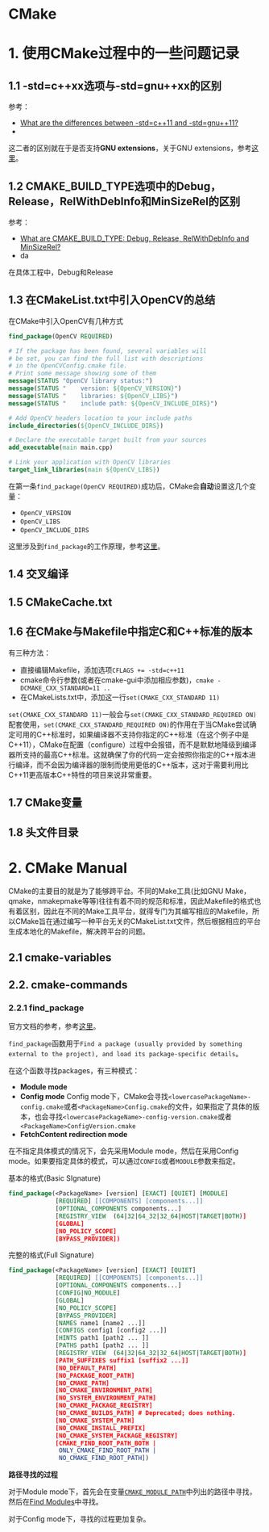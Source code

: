 # CMake

# 1. 使用CMake过程中的一些问题记录



## 1.1 -std=c++xx选项与-std=gnu++xx的区别

参考：

- [What are the differences between -std=c++11 and -std=gnu++11?](https://stackoverflow.com/questions/10613126/what-are-the-differences-between-std-c11-and-std-gnu11)
- 



这二者的区别就在于是否支持**GNU extensions**，关于GNU extensions，参考[这里](https://gcc.gnu.org/onlinedocs/gcc/C_002b_002b-Extensions.html)。



## 1.2 CMAKE_BUILD_TYPE选项中的Debug，Release，RelWithDebInfo和MinSizeRel的区别

参考：

- [What are CMAKE_BUILD_TYPE: Debug, Release, RelWithDebInfo and MinSizeRel?](https://stackoverflow.com/questions/48754619/what-are-cmake-build-type-debug-release-relwithdebinfo-and-minsizerel)
- da



在具体工程中，Debug和Release



## 1.3 在CMakeList.txt中引入OpenCV的总结

在CMake中引入OpenCV有几种方式

```cmake
find_package(OpenCV REQUIRED)

# If the package has been found, several variables will
# be set, you can find the full list with descriptions
# in the OpenCVConfig.cmake file.
# Print some message showing some of them
message(STATUS "OpenCV library status:")
message(STATUS "    version: ${OpenCV_VERSION}")
message(STATUS "    libraries: ${OpenCV_LIBS}")
message(STATUS "    include path: ${OpenCV_INCLUDE_DIRS}")

# Add OpenCV headers location to your include paths
include_directories(${OpenCV_INCLUDE_DIRS})

# Declare the executable target built from your sources
add_executable(main main.cpp)

# Link your application with OpenCV libraries
target_link_libraries(main ${OpenCV_LIBS})
```

在第一条`find_package(OpenCV REQUIRED)`成功后，CMake会**自动**设置这几个变量：

- `OpenCV_VERSION`
- `OpenCV_LIBS`
- `OpenCV_INCLUDE_DIRS`



这里涉及到`find_package`的工作原理，参考[这里](#2.2.1-find_package)。



## 1.4 交叉编译



## 1.5 CMakeCache.txt



## 1.6 在CMake与Makefile中指定C和C++标准的版本

有三种方法：

- 直接编辑Makefile，添加选项`CFLAGS += -std=c++11`
- cmake命令行参数(或者在cmake-gui中添加相应参数)，`cmake -DCMAKE_CXX_STANDARD=11 ..`
- 在CMakeLists.txt中，添加这一行`set(CMAKE_CXX_STANDARD 11)`

`set(CMAKE_CXX_STANDARD 11)`一般会与`set(CMAKE_CXX_STANDARD_REQUIRED ON)`配套使用，`set(CMAKE_CXX_STANDARD_REQUIRED ON)`的作用在于当CMake尝试确定可用的C++标准时，如果编译器不支持你指定的C++标准（在这个例子中是C++11），CMake在配置（configure）过程中会报错，而不是默默地降级到编译器所支持的最高C++标准。这就确保了你的代码一定会按照你指定的C++版本进行编译，而不会因为编译器的限制而使用更低的C++版本，这对于需要利用比C++11更高版本C++特性的项目来说非常重要。



## 1.7 CMake变量



## 1.8 头文件目录





# 2. CMake Manual

CMake的主要目的就是为了能够跨平台。不同的Make工具(比如GNU Make，qmake，nmakepmake等等)往往有着不同的规范和标准，因此Makefile的格式也有着区别，因此在不同的Make工具平台，就得专门为其编写相应的Makefile，所以CMake旨在通过编写一种平台无关的CMakeList.txt文件，然后根据相应的平台生成本地化的Makefile，解决跨平台的问题。

## 2.1 cmake-variables

## 2.2. cmake-commands

### 2.2.1 find_package

官方文档的参考，参考[这里](https://cmake.org/cmake/help/latest/command/find_package.html)。

`find_package`函数用于`Find a package (usually provided by something external to the project), and load its package-specific details`。

在这个函数寻找packages，有三种模式：

- **Module mode**
- **Config mode** Config mode下，CMake会寻找`<lowercasePackageName>-config.cmake`或者`<PackageName>Config.cmake`的文件，如果指定了具体的版本，也会寻找`<lowercasePackageName>-config-version.cmake`或者`<PackageName>ConfigVersion.cmake`
- **FetchContent redirection mode**

在不指定具体模式的情况下，会先采用Module mode，然后在采用Config mode。如果要指定具体的模式，可以通过`CONFIG`或者`MODULE`参数来指定。

基本的格式(Basic SIgnature)

```cmake
find_package(<PackageName> [version] [EXACT] [QUIET] [MODULE]
             [REQUIRED] [[COMPONENTS] [components...]]
             [OPTIONAL_COMPONENTS components...]
             [REGISTRY_VIEW  (64|32|64_32|32_64|HOST|TARGET|BOTH)]
             [GLOBAL]
             [NO_POLICY_SCOPE]
             [BYPASS_PROVIDER])
```

完整的格式(Full Signature)

```cmake
find_package(<PackageName> [version] [EXACT] [QUIET]
             [REQUIRED] [[COMPONENTS] [components...]]
             [OPTIONAL_COMPONENTS components...]
             [CONFIG|NO_MODULE]
             [GLOBAL]
             [NO_POLICY_SCOPE]
             [BYPASS_PROVIDER]
             [NAMES name1 [name2 ...]]
             [CONFIGS config1 [config2 ...]]
             [HINTS path1 [path2 ... ]]
             [PATHS path1 [path2 ... ]]
             [REGISTRY_VIEW  (64|32|64_32|32_64|HOST|TARGET|BOTH)]
             [PATH_SUFFIXES suffix1 [suffix2 ...]]
             [NO_DEFAULT_PATH]
             [NO_PACKAGE_ROOT_PATH]
             [NO_CMAKE_PATH]
             [NO_CMAKE_ENVIRONMENT_PATH]
             [NO_SYSTEM_ENVIRONMENT_PATH]
             [NO_CMAKE_PACKAGE_REGISTRY]
             [NO_CMAKE_BUILDS_PATH] # Deprecated; does nothing.
             [NO_CMAKE_SYSTEM_PATH]
             [NO_CMAKE_INSTALL_PREFIX]
             [NO_CMAKE_SYSTEM_PACKAGE_REGISTRY]
             [CMAKE_FIND_ROOT_PATH_BOTH |
              ONLY_CMAKE_FIND_ROOT_PATH |
              NO_CMAKE_FIND_ROOT_PATH])
```



**路径寻找的过程**

对于Module mode下，首先会在变量[`CMAKE_MODULE_PATH`](https://cmake.org/cmake/help/latest/variable/CMAKE_MODULE_PATH.html#variable:CMAKE_MODULE_PATH)中列出的路径中寻找，然后在[Find Modules](https://cmake.org/cmake/help/latest/manual/cmake-developer.7.html#find-modules)中寻找。



对于Config mode下，寻找的过程更加复杂。

